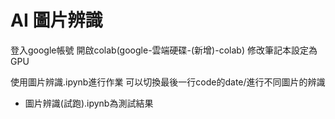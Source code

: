 # AI 圖片辨識


  登入google帳號
  開啟colab(google-雲端硬碟-(新增)-colab)
  修改筆記本設定為GPU

  使用圖片辨識.ipynb進行作業
  可以切換最後一行code的date/進行不同圖片的辨識
 * 圖片辨識(試跑).ipynb為測試結果
